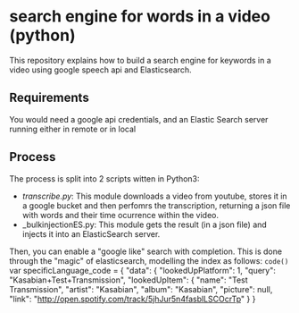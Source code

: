 # search engine for words in a video (python)
This repository explains how to build a search engine for keywords in a video using google speech api and Elasticsearch.

## Requirements
You would need a google api credentials, and an Elastic Search server running either in remote or in local

## Process
The process is split into 2 scripts witten in Python3:
* _transcribe.py_: This module downloads a video from youtube, stores it in a google bucket and then perfomrs the transcription, returning a json file with words and their time ocurrence within the video.
* _bulkinjectionES.py: This module gets the result (in a json file) and injects it into an ElasticSearch server.

Then, you can enable a "google like" search with completion. This is done through the "magic" of elasticsearch, modelling the index as follows:
`code()`
 var specificLanguage_code = 
    {
        "data": {
            "lookedUpPlatform": 1,
            "query": "Kasabian+Test+Transmission",
            "lookedUpItem": {
                "name": "Test Transmission",
                "artist": "Kasabian",
                "album": "Kasabian",
                "picture": null,
                "link": "http://open.spotify.com/track/5jhJur5n4fasblLSCOcrTp"
            }
        }
 ```javascript


